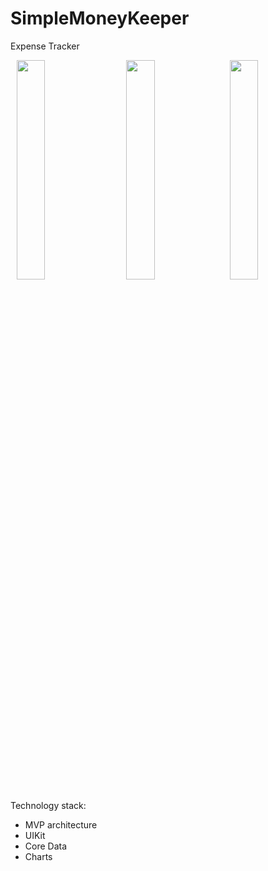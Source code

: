 # SimpleMoneyKeeper

Expense Tracker

<p float="left">
  <img src="https://user-images.githubusercontent.com/98152482/215271277-decb525f-6da4-4329-af3b-e32856be3a0b.png" width="30%" hspace="2%" >
  <img src="https://user-images.githubusercontent.com/98152482/215271696-c9fef2bd-f4ec-4415-89cc-f04a14b8fae8.png" width="30%" hspace="2%" >
  <img src="https://user-images.githubusercontent.com/98152482/215271361-c5716512-58e2-4ae6-94fd-e7f19302d8ef.png" width="30%" >
</p>

Technology stack:
- MVP architecture 
- UIKit
- Core Data
- Charts
